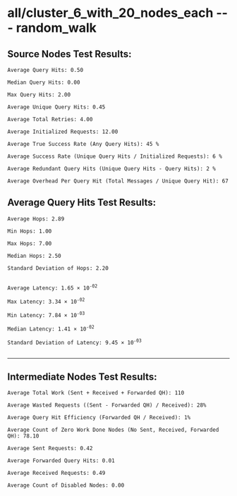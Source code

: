 # all/cluster_6_with_20_nodes_each --- random_walk
## Source Nodes Test Results:
	Average Query Hits: 0.50

	Median Query Hits: 0.00

	Max Query Hits: 2.00

	Average Unique Query Hits: 0.45

	Average Total Retries: 4.00

	Average Initialized Requests: 12.00

	Average True Success Rate (Any Query Hits): 45 %

	Average Success Rate (Unique Query Hits / Initialized Requests): 6 %

	Average Redundant Query Hits (Unique Query Hits - Query Hits): 2 %

	Average Overhead Per Query Hit (Total Messages / Unique Query Hit): 67



## Average Query Hits Test Results:
<pre><code>Average Hops: 2.89

Min Hops: 1.00

Max Hops: 7.00

Median Hops: 2.50

Standard Deviation of Hops: 2.20


Average Latency: 1.65 × 10<sup>-02</sup>

Max Latency: 3.34 × 10<sup>-02</sup>

Min Latency: 7.84 × 10<sup>-03</sup>

Median Latency: 1.41 × 10<sup>-02</sup>

Standard Deviation of Latency: 9.45 × 10<sup>-03</sup>

</code></pre>

---------------------------------------------
## Intermediate Nodes Test Results:

	Average Total Work (Sent + Received + Forwarded QH): 110

	Average Wasted Requests ((Sent - Forwarded QH) / Received): 28%

	Average Query Hit Efficiency (Forwarded QH / Received): 1%

	Average Count of Zero Work Done Nodes (No Sent, Received, Forwarded QH): 78.10

	Average Sent Requests: 0.42

	Average Forwarded Query Hits: 0.01

	Average Received Requests: 0.49

	Average Count of Disabled Nodes: 0.00

